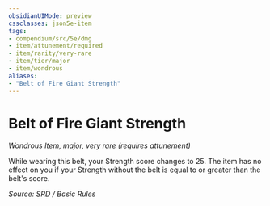 ```yaml
---
obsidianUIMode: preview
cssclasses: json5e-item
tags:
- compendium/src/5e/dmg
- item/attunement/required
- item/rarity/very-rare
- item/tier/major
- item/wondrous
aliases: 
- "Belt of Fire Giant Strength"
---
```

# Belt of Fire Giant Strength
*Wondrous Item, major, very rare (requires attunement)*  


While wearing this belt, your Strength score changes to 25. The item has no effect on you if your Strength without the belt is equal to or greater than the belt's score.

*Source: SRD / Basic Rules*